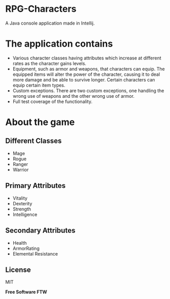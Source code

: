 # RPG-Characters
A Java console application made in Intellij. 

# The application contains
- Various character classes having attributes which increase at different rates as the character gains levels.
- Equipment, such as armor and weapons, that characters can equip. The equipped items will alter the power of the character, causing it to deal more damage and be able to survive longer. Certain characters can equip certain item types.
- Custom exceptions. There are two custom exceptions, one handling the wrong use of weapons and the other wrong use of armor.
- Full test coverage of the functionality.

# About the game

## Different Classes
- Mage
- Rogue
- Ranger
- Warrior

## Primary Attributes 
- Vitality
- Dexterity
- Strength
- Intelligence

## Secondary Attributes
- Health
- ArmorRating
- Elemental Resistance

License
----

MIT


**Free Software FTW**

